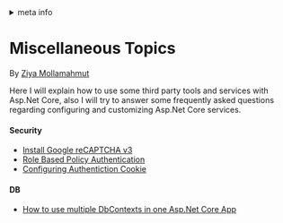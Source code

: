 <!-- meta tags details, will be assigned to meta tags inside header by js -->
<div id="meta-info">
<details><summary>meta info</summary>

> * Title: <i id="md-title">Miscellaneous Topics</i>
> * Keywords: <i id="md-keywords">localization, asp.net-core, third, party, tools, services</i>
> * Description: <i id="md-description">Various tip and How-to for third party tools and services in Asp.Net Core</i>
> * Author: <i id="md-author">Ziya Mollamahmut</i>
> * Date: <i id="md-date">28-Nov-2021</i>
> * Image: <i id="md-image">https://github.com/LazZiya/Docs/raw/master/Miscellaneous/v1.0/images/ziya-logo.png</i>
> * Image-alt: <i id="md-image-alt">Miscellaneous Logo</i>
> * Version: <i id="md-version">v1.0</i>

</details>
</div>


# Miscellaneous Topics

By [Ziya Mollamahmut](https://github.com/LazZiya)


Here I will explain how to use some third party tools and services with Asp.Net Core, also I will try to answer some frequently asked questions regarding configuring and customizing Asp.Net Core services.

#### Security
- [Install Google reCAPTCHA v3][2]
- [Role Based Policy Authentication][3]
- [Configuring Authentiction Cookie][4]

#### DB
- [How to use multiple DbContexts in one Asp.Net Core App][5]


[2]:google-recaptcha-v3.md
[3]:role-based-authorization.md
[4]:configure-authentication-cookie.md
[5]:multiple-dbcontexts.md